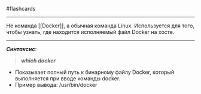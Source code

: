 #flashcards
***
Не команда [[Docker]],  а обычная команда Linux. Используется для того, чтобы узнать, где находится исполняемый файл Docker на хосте.
***
***Синтаксис***:
>***which docker***
- Показывает полный путь к бинарному файлу Docker, который выполняется при вводе команды docker.
- Пример вывода: /usr/bin/docker
<!--SR:!2025-09-29,3,250-->